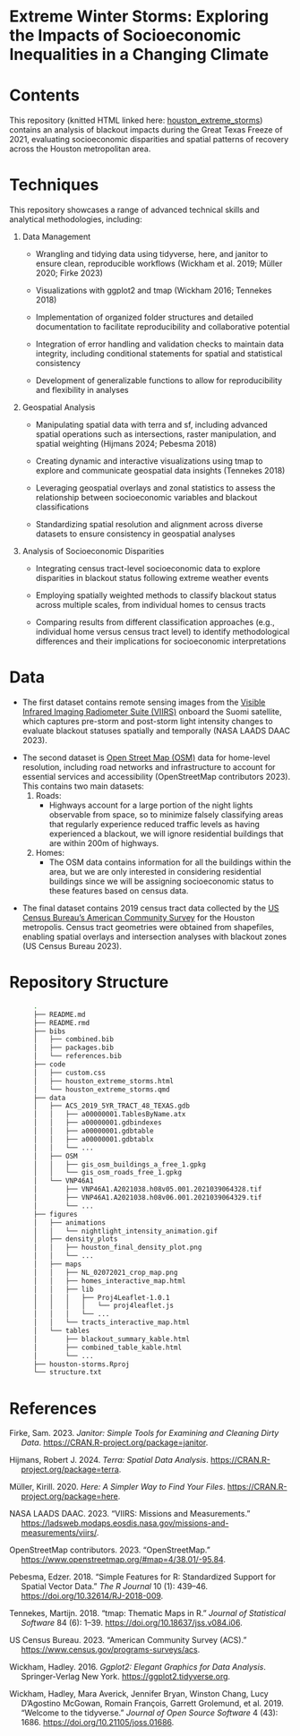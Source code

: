 Extreme Winter Storms: Exploring the Impacts of Socioeconomic
Inequalities in a Changing Climate
================

# Contents

This repository (knitted HTML linked here:
[houston_extreme_storms](https://jadenorli.github.io/houston-storms/code/houston_extreme_storms.html))
contains an analysis of blackout impacts during the Great Texas Freeze
of 2021, evaluating socioeconomic disparities and spatial patterns of
recovery across the Houston metropolitan area.

# Techniques

This repository showcases a range of advanced technical skills and
analytical methodologies, including:

1.  Data Management
    - Wrangling and tidying data using tidyverse, here, and janitor to
      ensure clean, reproducible workflows (Wickham et al. 2019; Müller
      2020; Firke 2023)

    - Visualizations with ggplot2 and tmap (Wickham 2016; Tennekes 2018)

    - Implementation of organized folder structures and detailed
      documentation to facilitate reproducibility and collaborative
      potential

    - Integration of error handling and validation checks to maintain
      data integrity, including conditional statements for spatial and
      statistical consistency

    - Development of generalizable functions to allow for
      reproducibility and flexibility in analyses
2.  Geospatial Analysis
    - Manipulating spatial data with terra and sf, including advanced
      spatial operations such as intersections, raster manipulation, and
      spatial weighting (Hijmans 2024; Pebesma 2018)

    - Creating dynamic and interactive visualizations using tmap to
      explore and communicate geospatial data insights (Tennekes 2018)

    - Leveraging geospatial overlays and zonal statistics to assess the
      relationship between socioeconomic variables and blackout
      classifications

    - Standardizing spatial resolution and alignment across diverse
      datasets to ensure consistency in geospatial analyses
3.  Analysis of Socioeconomic Disparities
    - Integrating census tract-level socioeconomic data to explore
      disparities in blackout status following extreme weather events

    - Employing spatially weighted methods to classify blackout status
      across multiple scales, from individual homes to census tracts

    - Comparing results from different classification approaches (e.g.,
      individual home versus census tract level) to identify
      methodological differences and their implications for
      socioeconomic interpretations

# Data

- The first dataset contains remote sensing images from the [Visible
  Infrared Imaging Radiometer Suite
  (VIIRS)](https://en.wikipedia.org/wiki/Visible_Infrared_Imaging_Radiometer_Suite)
  onboard the Suomi satellite, which captures pre-storm and post-storm
  light intensity changes to evaluate blackout statuses spatially and
  temporally (NASA LAADS DAAC 2023).

<!-- -->

- The second dataset is [Open Street Map
  (OSM)](https://www.openstreetmap.org/#map=4/38.01/-95.84) data for
  home-level resolution, including road networks and infrastructure to
  account for essential services and accessibility (OpenStreetMap
  contributors 2023). This contains two main datasets:
  1.  Roads:
      - Highways account for a large portion of the night lights
        observable from space, so to minimize falsely classifying areas
        that regularly experience reduced traffic levels as having
        experienced a blackout, we will ignore residential buildings
        that are within 200m of highways.
  2.  Homes:
      - The OSM data contains information for all the buildings within
        the area, but we are only interested in considering residential
        buildings since we will be assigning socioeconomic status to
        these features based on census data.

<!-- -->

- The final dataset contains 2019 census tract data collected by the [US
  Census Bureau’s American Community
  Survey](https://www.census.gov/programs-surveys/acs) for the Houston
  metropolis. Census tract geometries were obtained from shapefiles,
  enabling spatial overlays and intersection analyses with blackout
  zones (US Census Bureau 2023).

# Repository Structure

``` bash
      .
      ├── README.md
      ├── README.rmd
      ├── bibs
      │   ├── combined.bib
      │   ├── packages.bib
      │   └── references.bib
      ├── code
      │   ├── custom.css
      │   ├── houston_extreme_storms.html
      │   └── houston_extreme_storms.qmd
      ├── data
      │   ├── ACS_2019_5YR_TRACT_48_TEXAS.gdb
      │   │   ├── a00000001.TablesByName.atx
      │   │   ├── a00000001.gdbindexes
      │   │   ├── a00000001.gdbtable
      │   │   ├── a00000001.gdbtablx
      │   │   └── ...
      │   ├── OSM
      │   │   ├── gis_osm_buildings_a_free_1.gpkg
      │   │   └── gis_osm_roads_free_1.gpkg
      │   └── VNP46A1
      │       ├── VNP46A1.A2021038.h08v05.001.2021039064328.tif
      │       ├── VNP46A1.A2021038.h08v06.001.2021039064329.tif
      │       └── ...
      ├── figures
      │   ├── animations
      │   │   └── nightlight_intensity_animation.gif
      │   ├── density_plots
      │   │   ├── houston_final_density_plot.png
      │   │   └── ...
      │   ├── maps
      │   │   ├── NL_02072021_crop_map.png
      │   │   ├── homes_interactive_map.html
      │   │   ├── lib
      │   │   │   ├── Proj4Leaflet-1.0.1
      │   │   │   │   └── proj4leaflet.js
      │   │   │   └── ...
      │   │   └── tracts_interactive_map.html
      │   └── tables
      │       ├── blackout_summary_kable.html
      │       ├── combined_table_kable.html
      │       └── ...
      ├── houston-storms.Rproj
      └── structure.txt
```

# References

<div id="refs" class="references csl-bib-body hanging-indent"
entry-spacing="0">

<div id="ref-janitor" class="csl-entry">

Firke, Sam. 2023. *Janitor: Simple Tools for Examining and Cleaning
Dirty Data*. <https://CRAN.R-project.org/package=janitor>.

</div>

<div id="ref-terra" class="csl-entry">

Hijmans, Robert J. 2024. *Terra: Spatial Data Analysis*.
<https://CRAN.R-project.org/package=terra>.

</div>

<div id="ref-here" class="csl-entry">

Müller, Kirill. 2020. *Here: A Simpler Way to Find Your Files*.
<https://CRAN.R-project.org/package=here>.

</div>

<div id="ref-viirs_nasa_laads" class="csl-entry">

NASA LAADS DAAC. 2023. “VIIRS: Missions and Measurements.”
<https://ladsweb.modaps.eosdis.nasa.gov/missions-and-measurements/viirs/>.

</div>

<div id="ref-openstreetmap" class="csl-entry">

OpenStreetMap contributors. 2023. “OpenStreetMap.”
<https://www.openstreetmap.org/#map=4/38.01/-95.84>.

</div>

<div id="ref-sf" class="csl-entry">

Pebesma, Edzer. 2018. “<span class="nocase">Simple Features for R:
Standardized Support for Spatial Vector Data</span>.” *The R Journal* 10
(1): 439–46. <https://doi.org/10.32614/RJ-2018-009>.

</div>

<div id="ref-tmap" class="csl-entry">

Tennekes, Martijn. 2018. “<span class="nocase">tmap</span>: Thematic
Maps in R.” *Journal of Statistical Software* 84 (6): 1–39.
<https://doi.org/10.18637/jss.v084.i06>.

</div>

<div id="ref-acs_us_census" class="csl-entry">

US Census Bureau. 2023. “American Community Survey (ACS).”
<https://www.census.gov/programs-surveys/acs>.

</div>

<div id="ref-ggplot2" class="csl-entry">

Wickham, Hadley. 2016. *Ggplot2: Elegant Graphics for Data Analysis*.
Springer-Verlag New York. <https://ggplot2.tidyverse.org>.

</div>

<div id="ref-tidyverse" class="csl-entry">

Wickham, Hadley, Mara Averick, Jennifer Bryan, Winston Chang, Lucy
D’Agostino McGowan, Romain François, Garrett Grolemund, et al. 2019.
“Welcome to the <span class="nocase">tidyverse</span>.” *Journal of Open
Source Software* 4 (43): 1686. <https://doi.org/10.21105/joss.01686>.

</div>

</div>
